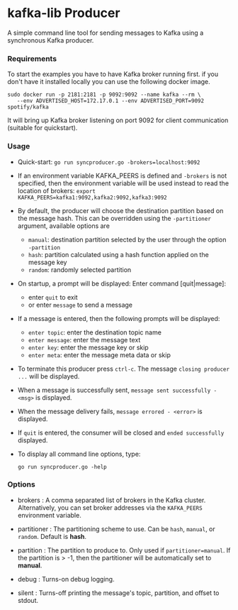 # kafka-lib Producer

A simple command line tool for sending messages to Kafka using
a synchronous Kafka producer.

### Requirements

To start the examples you have to have Kafka broker running first.
if you don't have it installed locally you can use the following docker
image.
```
sudo docker run -p 2181:2181 -p 9092:9092 --name kafka --rm \
   --env ADVERTISED_HOST=172.17.0.1 --env ADVERTISED_PORT=9092 spotify/kafka
```

It will bring up Kafka broker listening on port 9092 for client
communication (suitable for quickstart).

### Usage

- Quick-start:
  `go run syncproducer.go -brokers=localhost:9092`

- If an environment variable KAFKA_PEERS is defined and `-brokers`
  is not specified, then the environment variable will be used instead
  to read the location of brokers:
  `export KAFKA_PEERS=kafka1:9092,kafka2:9092,kafka3:9092`

- By default, the producer will choose the destination partition based
  on the message hash. This can be overridden using the `-partitioner`
  argument, available options are
    - `manual`: destination partition selected by the user through
                the option `-partition`
    - `hash`: partition calculated using a hash function applied
              on the message key
    - `random`: randomly selected partition

- On startup, a prompt will be displayed:
  Enter command [quit|message]:
    - enter `quit` to exit
    - or enter `message` to send a message

- If a message is entered, then the following prompts will be displayed:
    - `enter topic`: enter the destination topic name
    - `enter message`: enter the message text
    - `enter key`: enter the message key or skip
    - `enter meta`: enter the message meta data or skip

- To terminate this producer press `ctrl-c`.
  The message `closing producer ...` will be displayed.

- When a message is successfully sent,
  `message sent successfully - <msg>` is displayed.

- When the message delivery fails,
  `message errored - <error>` is displayed.

- If `quit` is entered, the consumer will be closed
  and `ended successfully` displayed.

- To display all command line options, type:
  ```
  go run syncproducer.go -help
  ```

### Options

- brokers
: A comma separated list of brokers in the Kafka cluster.
  Alternatively, you can set broker addresses via the `KAFKA_PEERS`
  environment variable.

- partitioner
: The partitioning scheme to use.
  Can be `hash`, `manual`, or `random`.
  Default is **hash**.

- partition
: The partition to produce to. Only used if `partitioner=manual`.
  If the partition is > -1, then the partitioner will be automatically
  set to **manual**.

- debug
: Turns-on debug logging.

- silent
: Turns-off printing the message's topic, partition, and offset
   to stdout.